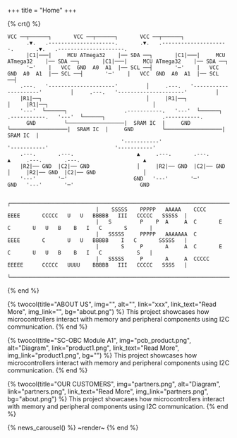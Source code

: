 +++
title = "Home"
+++

{% crt() %}
```
VCC ──┬──────┐       VCC ──┬──────┐       VCC ──┬──────┐
      .▼.   .---------------------.       .▼.   .---------------------.       .▼.   .---------------------.
      |C1|───|     MCU ATmega32    |── SDA ──┐       |C1|───|     MCU ATmega32    |── SDA ──┐       |C1|───|     MCU ATmega32    |── SDA ──┐
      '─'    |   VCC  GND  A0  A1  |── SCL ──┤       '─'    |   VCC  GND  A0  A1  |── SCL ──┤       '─'    |   VCC  GND  A0  A1  |── SCL ──┤
    .---.   '---------------------'         │     .---.   '---------------------'         │     .---.   '---------------------'         │
    |R1|──┐                                 │     |R1|──┐                                 │     |R1|──┐                                 │
    '---'  └──────┐                  .-----------.   '---'  └──────┐                  .-----------.   '---'  └──────┐                  .-----------.
      GND         └──────────────────|  SRAM IC  |     GND         └──────────────────|  SRAM IC  |     GND         └──────────────────|  SRAM IC  |
                                    '-----------'                     '-----------'                     '-----------'        
    .---.       .---.                    ▲     .---.       .---.                    ▲     .---.       .---.                    ▲
    |R2|── GND  |C2|── GND               │     |R2|── GND  |C2|── GND               │     |R2|── GND  |C2|── GND               │
    '---'       '─'                     GND   '---'       '─'                     GND   '---'       '─'                     GND

                            ┌──────────────────────────────────────────────────────────────────────────────────────────────┐
                            |    SSSSS    PPPPP   AAAAA    CCCC    EEEE       CCCCC   U   U   BBBBB   III   CCCCC   SSSSS  |
                            |   S         P    P  A     A  C       E          C       U   U   B    B   I   C       S       |
                            |   SSSSS     PPPPP   AAAAAAA  C       EEEE       C       U   U   BBBBB    I   C       SSSSS   |
                            |       S     P       A     A  C       E          C       U   U   B    B   I   C           S   |
                            |   SSSSS     P       A     A  CCCCC   EEEEE      CCCCC   UUUU    BBBBB   III   CCCCC   SSSS   |
                            └──────────────────────────────────────────────────────────────────────────────────────────────┘

```
{% end %}

{% twocol(title="ABOUT US", img="", alt="", link="xxx", link_text="Read More", img_link="", bg="about.png") %}
This project showcases how microcontrollers interact with memory and peripheral components using I2C communication.
{% end %}


{% twocol(title="SC-OBC Module A1", img="pcb_product.png", alt="Diagram", link="product1.png", link_text="Read More", img_link="product1.png", bg="") %}
This project showcases how microcontrollers interact with memory and peripheral components using I2C communication.
{% end %}


{% twocol(title="OUR CUSTOMERS", img="partners.png", alt="Diagram", link="partners.png", link_text="Read More", img_link="partners.png", bg="about.png") %}
This project showcases how microcontrollers interact with memory and peripheral components using I2C communication.
{% end %}

{% news_carousel() %}
~render~
{% end %}


